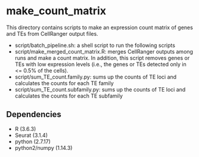 # make_count_matrix
This directory contains scripts to make an expression count matrix of genes and TEs from CellRanger output files.

* script/batch_pipeline.sh: a shell script to run the following scripts
* script/make_merged_count_matrix.R: merges CellRanger outputs among runs and make a count matrix. In addition, this script removes genes or TEs with low expression levels (i.e., the genes or TEs detected only in <= 0.5% of the cells).
* script/sum_TE_count.family.py: sums up the counts of TE loci and calculates the counts for each TE family
* script/sum_TE_count.subfamily.py: sums up the counts of TE loci and calculates the counts for each TE subfamily

## Dependencies
* R (3.6.3)
* Seurat (3.1.4)
* python (2.7.17)
* python2/numpy (1.14.3)

